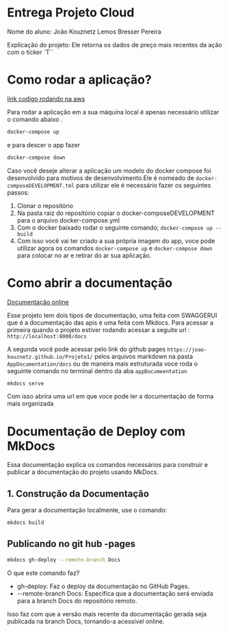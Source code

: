 # Entrega Projeto Cloud

Nome do aluno: João Kouznetz Lemos Bresser Pereira

Explicação do projeto: Ele retorna os dados de preço mais recentes da ação com o ticker `T``

# Como rodar a aplicação?

[link codigo rodando na aws](http://a56a2d01abb4e409fb50de31aa7a7f2a-868540365.sa-east-1.elb.amazonaws.com/docs#/)

Para rodar a aplicação em a sua máquina local é apenas necessário utilizar o comando abaixo .

``` zsh
docker-compose up
```

e para descer o app fazer

``` zsh
docker-compose down
```

Caso você deseje alterar a aplicação um modelo do docker compose foi desenvolvido para motivos de desenvolvimento.Ele é nomeado de `docker-composeDEVELOPMENT.tml` para utilizar ele é necessário fazer os seguintes passos:

1. Clonar o repositório
2. Na pasta raiz do repositório copiar o docker-composeDEVELOPMENT para o arquivo docker-compose.yml
3. Com o docker baixado rodar o seguinte comando; `docker-compose up --build`
4. Com isso você vai ter criado a sua própria imagem do app, voce pode utilizar agora os comandos `docker-compose up` e `docker-compose down` para colocar no ar e retirar do ar sua aplicação.

# Como abrir a documentação

[Documentação online](https://joao-kouznetz.github.io/Projeto1/)

Esse projeto tem dois tipos de documentação, uma feita com SWAGGERUI que é a documentação das apis e uma feita com Mkdocs. Para acessar a primeira  quando o projeto estiver rodando acessar a seguite url : `http://localhost:8000/docs`

A segunda você pode acessar pelo link do github pages `https://joao-kouznetz.github.io/Projeto1/`
pelos arquivos markdown na pasta `AppDocumentation/docs` ou de maneira mais estruturada voce roda o seguinte comando no terminal dentro da aba `appDocumeentation`

```bash
mkdocs serve
```

Com isso abrira uma url em que voce pode ler a documentação de forma mais organizada

# Documentação de Deploy com MkDocs

Essa documentação explica os comandos necessários para construir e publicar a documentação do projeto usando MkDocs.

## 1. Construção da Documentação

Para gerar a documentação localmente, use o comando:

```bash
mkdocs build
```

## Publicando no git hub -pages

```zsh
mkdocs gh-deploy --remote-branch Docs
```

O que este comando faz?

- gh-deploy: Faz o deploy da documentação no GitHub Pages.
- --remote-branch Docs: Especifica que a documentação será enviada para a branch Docs do repositório remoto.

Isso faz com que a versão mais recente da documentação gerada seja publicada na branch Docs, tornando-a acessível online.

